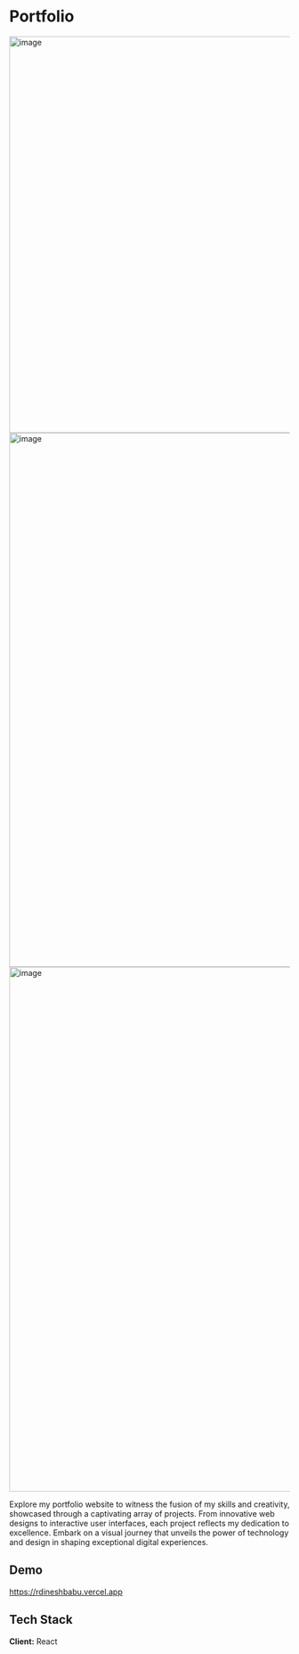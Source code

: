 # Portfolio

<img width="711" alt="image" src="https://github.com/rdineshbabu2002/Dineshbabu_portfolio/assets/90496628/61d69974-49e0-428c-9344-543ddf698402">
<img width="958" alt="image" src="https://github.com/rdineshbabu2002/Dineshbabu_portfolio/assets/90496628/fe982692-46a7-4916-931c-3b3b62e14035">
<img width="941" alt="image" src="https://github.com/rdineshbabu2002/Dineshbabu_portfolio/assets/90496628/3e341999-9852-4469-a603-01b23993f228">


Explore my portfolio website to witness the fusion of my skills and creativity, showcased through a captivating array of projects. From innovative web designs to interactive user interfaces, each project reflects my dedication to excellence. Embark on a visual journey that unveils the power of technology and design in shaping exceptional digital experiences.
## Demo

https://rdineshbabu.vercel.app


## Tech Stack

**Client:** React

